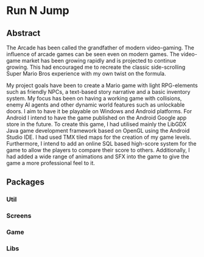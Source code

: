 # Run N Jump
## Abstract
The Arcade has been called the grandfather of modern video-gaming. The influence of arcade games can be seen even on modern games. The video-game market has been growing rapidly and is projected to continue growing. This had encouraged me to recreate the classic side-scrolling Super Mario Bros experience with my own twist on the formula. 
 
My project goals have been to create a Mario game with light RPG-elements such as friendly NPCs, a text-based story narrative and a basic inventory system. My focus has been on having a working game with collisions, enemy AI agents and other dynamic world features such as unlockable doors. I aim to have it be playable on Windows and Android platforms. For Android I intend to have the game published on the Android Google app store in the future. To create this game, I had utilised mainly the LibGDX Java game development framework based on OpenGL using the Android Studio IDE. I had used TMX tiled maps for the creation of my game levels. Furthermore, I intend to add an online SQL based high-score system for the game to allow the players to compare their score to others.  Additionally, I had added a wide range of animations and SFX into the game to give the game a more professional feel to it.


## Packages

### Util

### Screens

### Game

### Libs

